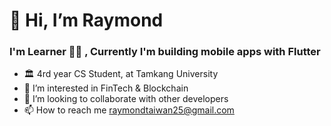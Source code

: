 # 👋 Hi, I’m Raymond
### I'm Learner 👨‍💻 , Currently I'm building mobile apps with Flutter
- 🏛️ 4rd year CS Student, at Tamkang University
- 👀 I’m interested in FinTech & Blockchain
- 💞️ I’m looking to collaborate with other developers
- 📫 How to reach me raymondtaiwan25@gmail.com
